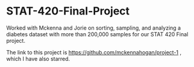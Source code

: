 # STAT-420-Final-Project

Worked with Mckenna and Jorie on sorting, sampling, and analyzing a diabetes dataset with more than 200,000 samples
for our STAT 420 Final project.

The link to this project is https://github.com/mckennahogan/project-1 , which I have also starred.
